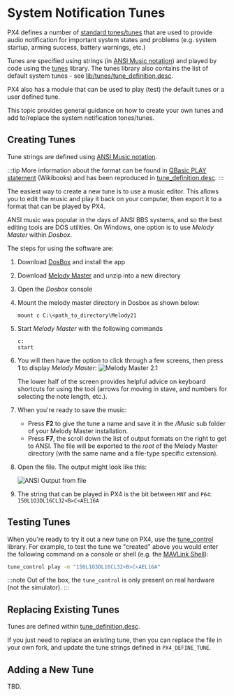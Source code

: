 # System Notification Tunes

PX4 defines a number of [standard tones/tunes](../getting_started/tunes.md) that are used to provide audio notification for important system states and problems (e.g. system startup, arming success, battery warnings, etc.)

Tunes are specified using strings (in [ANSI Music notation](http://artscene.textfiles.com/ansimusic/information/ansimtech.txt)) and played by code using the [tunes](https://github.com/PX4/PX4-Autopilot/tree/release/1.13/src/lib/tunes) library.
The tunes library also contains the list of default system tunes - see [lib/tunes/tune_definition.desc](https://github.com/PX4/PX4-Autopilot/blob/release/1.13/src/lib/tunes/tune_definition.desc).

PX4 also has a module that can be used to play (test) the default tunes or a user defined tune.

This topic provides general guidance on how to create your own tunes and add to/replace the system notification tones/tunes.


## Creating Tunes

Tune strings are defined using [ANSI Music notation](http://artscene.textfiles.com/ansimusic/information/ansimtech.txt).

:::tip
More information about the format can be found in [QBasic PLAY statement](https://en.wikibooks.org/wiki/QBasic/Appendix#PLAY) (Wikibooks) and has been reproduced in [tune_definition.desc](https://github.com/PX4/PX4-Autopilot/blob/release/1.13/src/lib/tunes/tune_definition.desc).
:::

The easiest way to create a new tune is to use a music editor.
This allows you to edit the music and play it back on your computer, then export it to a format that can be played by PX4.

ANSI music was popular in the days of ANSI BBS systems, and so the best editing tools are DOS utilities.
On Windows, one option is to use *Melody Master* within *Dosbox*.

The steps for using the software are:

1. Download [DosBox](http://www.dosbox.com/) and install the app
1. Download [Melody Master](ftp://archives.thebbs.org/ansi_utilities/melody21.zip) and unzip into a new directory
1. Open the *Dosbox* console
1. Mount the melody master directory in Dosbox as shown below:
   ```
   mount c C:\<path_to_directory\Melody21
   ```
1. Start *Melody Master* with the following commands
   ```
   c:
   start
   ```
1. You will then have the option to click through a few screens, then press **1** to display *Melody Master*:
   ![Melody Master 2.1](../../assets/tunes/tunes_melody_master_2_1.jpg)
   
   The lower half of the screen provides helpful advice on keyboard shortcuts for using the tool (arrows for moving in stave, and numbers for selecting the note length, etc.).
1. When you're ready to save the music:
   - Press **F2** to give the tune a name and save it in the */Music* sub folder of your Melody Master installation.
   - Press **F7**, the scroll down the list of output formats on the right to get to ANSI.
     The file will be exported to the *root* of the Melody Master directory (with the same name and a file-type specific extension).
1. Open the file.
   The output might look like this:
   
   ![ANSI Output from file](../../assets/tunes/tune_musicmaker_ansi_output.png)

1. The string that can be played in PX4 is the bit between `MNT` and `P64`: `150L1O3DL16CL32<B>C<AEL16A`


## Testing Tunes

When you're ready to try it out a new tune on PX4, use the [tune_control](../modules/modules_system.md#tune-control) library.
For example, to test the tune we "created" above you would enter the following command on a console or shell (e.g. the [MAVLink Shell](../debug/mavlink_shell.md)):
```sh
tune_control play -m "150L1O3DL16CL32<B>C<AEL16A"
```

:::note
Out of the box, the `tune_control` is only present on real hardware (not the simulator).
:::

## Replacing Existing Tunes

Tunes are defined within [tune_definition.desc](https://github.com/PX4/PX4-Autopilot/blob/release/1.13/src/lib/tunes/tune_definition.desc).

If you just need to replace an existing tune, then you can replace the file in your own fork, and update the tune strings defined in `PX4_DEFINE_TUNE`.


## Adding a New Tune


TBD.

<!-- 

1. Assumption is that you need to define a new `PX4_DEFINE_TUNE` with its own number in the file.
2. Need to look at how tunes are played. Problem for another day.

-->